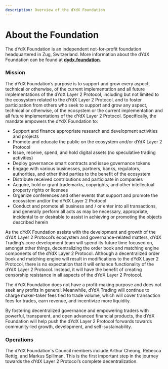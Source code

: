 ```yaml
---
description: Overview of the dYdX Foundation
---
```


# About the Foundation

The dYdX Foundation is an independent not-for-profit foundation headquartered in Zug, Switzerland. More information about the dYdX Foundation can be found at [**dydx.foundation**](https://dydx.foundation).

### Mission

The dYdX Foundation’s purpose is to support and grow every aspect, technical or otherwise, of the current implementation and all future implementations of the dYdX Layer 2 Protocol, including but not limited to the ecosystem related to the dYdX Layer 2 Protocol, and to foster participation from others who seek to support and grow any aspect, technical or otherwise, of the ecosystem or the current implementation and all future implementations of the dYdX Layer 2 Protocol. Specifically, the mandate empowers the dYdX Foundation to:

* Support and finance appropriate research and development activities and projects
* Promote and educate the public on the ecosystem and/or dYdX Layer 2 Protocol
* Issue, receive, spend, and hold digital assets \(no speculative trading activities\)
* Deploy governance smart contracts and issue governance tokens
* Engage with various businesses, partners, banks, regulators, authorities, and other third parties to the benefit of the ecosystem
* Distribute received contributions and participate in companies
* Acquire, hold or grant trademarks, copyrights, and other intellectual property rights or licenses
* Organize conferences and other events that support and promote the ecosystem and/or the dYdX Layer 2 Protocol
* Conduct and promote all business and / or enter into all transactions, and generally perform all acts as may be necessary, appropriate, incidental to or desirable to assist in achieving or promoting the objects described herein

As the dYdX Foundation assists with the development and growth of the dYdX Layer 2 Protocol’s ecosystem and governance-related matters, dYdX Trading’s core development team will spend its future time focused on, amongst other things, decentralizing the order book and matching engine components of the dYdX Layer 2 Protocol. Although a decentralized order book and matching engine will result in modifications to the dYdX Layer 2 Protocol, there is no expectation that it will enhance functionality of the dYdX Layer 2 Protocol. Instead, it will have the benefit of creating censorship resistance in all aspects of the dYdX Layer 2 Protocol. 

The dYdX Foundation does not have a profit-making purpose and does not seek any profits in general. Meanwhile, dYdX Trading will continue to charge maker-taker fees tied to trade volume, which will cover transaction fees for trades, earn revenue, and incentivize more liquidity.

By fostering decentralized governance and empowering traders with powerful, transparent, and open advanced financial products, the dYdX Foundation will help push the dYdX Layer 2 Protocol forwards towards community-led growth, development, and self-sustainability.

### Operations

The dYdX Foundation's Council members include Arthur Cheong, Rebecca Rettig, and Markus Spillman. This is the first important step in the journey towards the dYdX Layer 2 Protocol’s complete decentralization.

